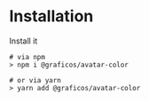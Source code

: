 ﻿# Installation

Install it

```
# via npm
> npm i @graficos/avatar-color

# or via yarn
> yarn add @graficos/avatar-color
```
